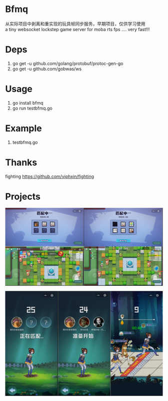 # Bfmq
从实际项目中剥离和重实现的玩具帧同步服务，早期项目，仅供学习使用  
a tiny websocket lockstep game server for moba rts fps ....
very fast!!!

# Deps
1.  go get -u github.com/golang/protobuf/protoc-gen-go
2.  go get -u github.com/gobwas/ws

# Usage
1.  go install bfmq
2.  go run testbfmq.go

# Example 
1.  testbfmq.go

# Thanks
fighting https://github.com/viphxin/fighting

# Projects
![demo](./img/201952-125413.jpg)

![demo](./img/201952-124235.jpg)

